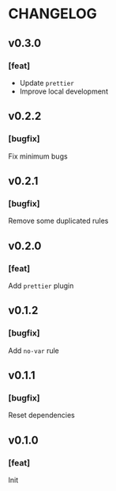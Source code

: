 # CHANGELOG

## v0.3.0

### [feat]
- Update `prettier`
- Improve local development

## v0.2.2

### [bugfix]
Fix minimum bugs

## v0.2.1

### [bugfix]
Remove some duplicated rules

## v0.2.0

### [feat]
Add `prettier` plugin

## v0.1.2

### [bugfix]
Add `no-var` rule

## v0.1.1

### [bugfix]
Reset dependencies

## v0.1.0

### [feat]
Init
